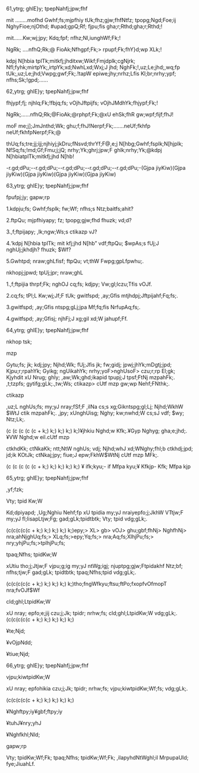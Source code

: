 61,ytrg; ghlE}y; tpepNahfj;jpw;fhf

mit ........mofhd Gwhf;fs;mjpfhiy tUk;fhz;gjw;fhfNtfz; tpopg;Ngd;Foe;ij NghyFioe;njOthd; #upad;gpQ;Rf; fjpu;fis gha;r;Rthd;gha;r;Rthd;!

mit......Kw;wj;jpy; Kdq;fpf; nfhz;Nl,iunghWf;Fk;!

NgRk; ....nfhQ;Rk;@ FioAk;Nfhgpf;Fk;> rpupf;Fk;fhY}d;wp XLk;!

kdpj N[hbia tplTk;mitkfj;jhditxw;Wikf;Fmjdplk;cgNjrk; Nfl;fyhk;mirtpYk;,irtpYk;xd;NwhLxd;Wxj;J jhd; NghFk;!,uz;Le;jhd;,wq;fp tUk;,uz;Le;jhd;Vwpg;gwf;Fk;.!tapW epiwe;jhy;nrhz;Lfis Kl;br;nrhy;ypf; nfhs;Sk;!gpd;......

62,ytrg; ghlE}y; tpepNahfj;jpw;fhf

fhjypf;fj; njhlq;Fk;!fbjq;fs; vOjhJftpijfs; vOjhJMdhYk;fhjypf;Fk;!

NgRk;......nfhQ;Rk;@FioAk;@rphpf;Fk;@xU ehSk;fhR gw;wpf;fijf;fhJ!

moF me;j];JmJnthd;Wk; ghu;f;fhJ!Nerpf;Fk;.......neUf;fkhfp neUf;fkhfpNerpf;Fk;@

thUq;fs;tre;jj;ijj;njhiyj;jkDru;fNsvd;thrYf;F@,e;j N[hbg;Gwhf;fsplk;N[hjplk; NfSq;fs;!md;Gf;Fmu;j;jQ; nrhy;Yk;ghrj;jpw;F ghlk;nrhy;Yk;@kdpj N[hbiatplTk;mitkfj;jhd N[hb!

-r.gd;dPu;--r.gd;dPu;--r.gd;dPu;--r.gd;dPu;--r.gd;dPu;-(Gjpa jiyKiw)(Gjpa jiyKiw)(Gjpa jiyKiw)(Gjpa jiyKiw)(Gjpa jiyKiw)

63,ytrg; ghlE}y; tpepNahfj;jpw;fhf

fpufpj;jy; gapw;rp

1.kdpju;fs; Gwhf;fsplk; fw;Wf; nfhs;s Ntz;baitfs;ahit?

2.ftpQu; mjpfhiyapy; fz; tpopg;gjw;fhd fhuzk; vd;d?

3.,f;ftpijapy; ,lk;ngw;Ws;s ctikazp vJ?

4.‘kdpj N[hbia tplTk; mit kfj;jhd N[hb” vdf;ftpQu; $wpAs;s fUj;J nghUj;jkhdjh? fhuzk; $Wf?

5.Gwhtpd; nraw;ghLfisf; ftpQu; vt;thW Fwpg;gpLfpwhu;.

nkhopj;jpwd; tpUj;jpr; nraw;ghL

1.,f;ftpijia thrpf;Fk; nghOJ cq;fs; kdjpy; Vw;gl;lczu;Tfis vOJf.

2.cq;fs; tPl;L Kw;wj;Jf;F tUk; gwitfspd; ,ay;Gfis mtjhdpj;Jftpijahf;Fq;fs;.

3.gwitfspd; ,ay;Gfis ntspg;gLj;jpa Mf;fq;fis NrfupAq;fs;.

4.gwitfspd; ,ay;Gfisj; njhFj;J xg;gil xd;W jahupf;Ff.

64,ytrg; ghlE}y; tpepNahfj;jpw;fhf

nkhop tsk;

mzp

Gytu;fs; jk; kdj;jpy; Njhd;Wk; fUj;Jfis jk; fw;gidj; jpwj;jhYk;mDgtj;jpd; Kjpu;r;rpahYk; Gyikg; ngUikahYk; nrhy;yoF>nghUsoF> czu;r;rp El;gk; Kjyhdit xU Nrug; ghly; ,aw;Wk;ghd;ikapid tpupj;J tpsf;FtNj mzpahFk;. ,t;tzpfs; gytifg;gLk;.,tw;Ws; ctikazp> cUtf mzp gw;wp Nehf;FNthk;.

ctikazp

,uz;L nghUs;fs; my;yJ nray;fSf;F ,ilNa cs;s xg;Gikntspg;gl;Lj; Njhd;WkhW $WtJ ctik mzpahFk;. ,jpy; xUnghUisg; Nghy; kw;nwhd;W cs;sJ vdf; $wy; Ntz;Lk;.

(c (c (c (c (c + k;) k;) k;) k;) k;)¥jhkiu Nghd;w Kfk;.¥Gyp Nghyg; gha;e;jhd;.¥VW Nghd;w eil.cUtf mzp

ctkhdKk; ctNkaKk; ntt;NtW nghUs; vdj; Njhd;whJ xd;WNghy;fhl;b ctkhdj;jpd; jd;ik KOtJk; ctNkaj;jpy; fiue;J epw;FkhW$WtNj cUtf mzp MFk;.

(c (c (c (c (c + k;) k;) k;) k;) k;) ¥ ifk;kyu;- if Mfpa kyu;¥ Kfkjp- Kfk; Mfpa kjp

65,ytrg; ghlE}y; tpepNahfj;jpw;fhf

,yf;fzk;

Vty; tpid Kw;W

Kd;dpiyapd; ,Ug;Nghiu Nehf;fp xU tpidia my;yJ nraiyepfo;j;JkhW VTtjw;F my;yJ fl;lisapLtjw;Fg; gad;gLk;tpidtbtk; Vty; tpid vdg;gLk;.

(c(c(c(c(c + k;) k;) k;) k;) k;)epy;> XL> gb> vOJ> ghu;gbf;fhNj> NghfhNj> nra;ahNjghUq;fs;> XLq;fs;>epy;Yq;fs;> nra;Aq;fs;XlhjPu;fs;> nry;yhjPu;fs;>tplhjPu;fs;

tpaq;Nfhs; tpidKw;W

xUtiu tho;j;Jtjw;F vjpu;g;ig my;yJ ntWg;igj; njuptpg;gjw;Ftpidakhf Ntz;bf; nfhs;tjw;F gad;gLk; tpidtbtk; tpaq;Nfhs;tpid vdg;gLk;.

(c(c(c(c(c + k;) k;) k;) k;) k;)tho;fngWfkyu;ftsu;ftPo;fxopfvOfmopT nra;fvOJf$Wf

cld;ghl;LtpidKw;W

xU nray; epfo;e;jij czu;j;Jk; tpidr; nrhw;fs; cld;ghl;LtpidKw;W vdg;gLk;.(c(c(c(c(c + k;) k;) k;) k;) k;)

¥te;Njd;

¥vOjpNdd;

¥tiue;Njd;

66,ytrg; ghlE}y; tpepNahfj;jpw;fhf

vjpu;kiwtpidKw;W

xU nray; epfohikia czu;j;Jk; tpidr; nrhw;fs; vjpu;kiwtpidKw;Wf;fs; vdg;gLk;.

(c(c(c(c(c + k;) k;) k;) k;) k;)

¥Nghftpy;iy¥gbf;ftpy;iy

¥tuhJ¥nry;yhJ

¥Nghfkhl;Nld;

gapw;rp

Vty; tpidKw;Wf;Fk; tpaq;Nfhs; tpidKw;Wf;Fk; ,ilapyhdNtWghl;il MrpupaUld; fye;JiuahLf.